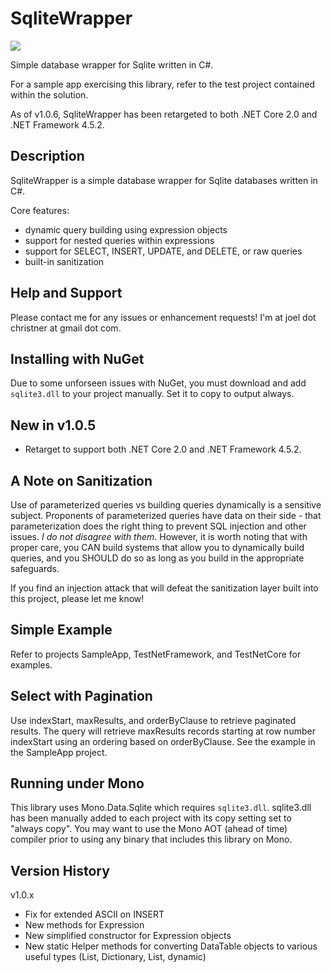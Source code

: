 # SqliteWrapper

[![][nuget-img]][nuget]

[nuget]:     https://www.nuget.org/packages/SqliteHelper/
[nuget-img]: https://badge.fury.io/nu/Object.svg

Simple database wrapper for Sqlite written in C#.  

For a sample app exercising this library, refer to the test project contained within the solution.

As of v1.0.6, SqliteWrapper has been retargeted to both .NET Core 2.0 and .NET Framework 4.5.2.

## Description

SqliteWrapper is a simple database wrapper for Sqlite databases written in C#.   

Core features:
- dynamic query building using expression objects
- support for nested queries within expressions
- support for SELECT, INSERT, UPDATE, and DELETE, or raw queries
- built-in sanitization

## Help and Support

Please contact me for any issues or enhancement requests!  I'm at joel dot christner at gmail dot com.  

## Installing with NuGet

Due to some unforseen issues with NuGet, you must download and add ```sqlite3.dll``` to your project manually.  Set it to copy to output always.

## New in v1.0.5

- Retarget to support both .NET Core 2.0 and .NET Framework 4.5.2.

## A Note on Sanitization

Use of parameterized queries vs building queries dynamically is a sensitive subject.  Proponents of parameterized queries have data on their side - that parameterization does the right thing to prevent SQL injection and other issues.  *I do not disagree with them*.  However, it is worth noting that with proper care, you CAN build systems that allow you to dynamically build queries, and you SHOULD do so as long as you build in the appropriate safeguards.

If you find an injection attack that will defeat the sanitization layer built into this project, please let me know!

## Simple Example

Refer to projects SampleApp, TestNetFramework, and TestNetCore for examples.

## Select with Pagination

Use indexStart, maxResults, and orderByClause to retrieve paginated results.  The query will retrieve maxResults records starting at row number indexStart using an ordering based on orderByClause.  See the example in the SampleApp project.

## Running under Mono

This library uses Mono.Data.Sqlite which requires ```sqlite3.dll```.  sqlite3.dll has been manually added to each project with its copy setting set to "always copy".  You may want to use the Mono AOT (ahead of time) compiler prior to using any binary that includes this library on Mono.

## Version History

v1.0.x
- Fix for extended ASCII on INSERT
- New methods for Expression
- New simplified constructor for Expression objects
- New static Helper methods for converting DataTable objects to various useful types (List<Dictionary>, Dictionary, List<dynamic>, dynamic)
